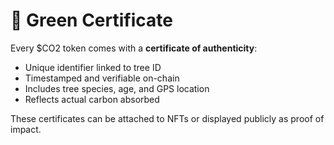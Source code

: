 # 🧾 Green Certificate

Every $CO2 token comes with a **certificate of authenticity**:

- Unique identifier linked to tree ID  
- Timestamped and verifiable on-chain  
- Includes tree species, age, and GPS location  
- Reflects actual carbon absorbed

These certificates can be attached to NFTs or displayed publicly as proof of impact.